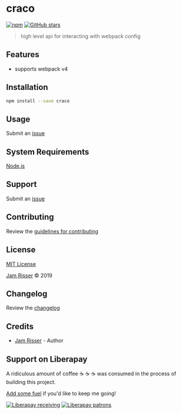 # craco

[![npm](https://img.shields.io/npm/v/craco.svg?style=flat-square)](https://www.npmjs.com/package/craco)
[![GitHub stars](https://img.shields.io/github/stars/codejamninja/craco.svg?style=social&label=Stars)](https://github.com/codejamninja/craco)

> high level api for interacting with webpack config

## Features

- supports webpack v4

## Installation

```sh
npm install --save craco
```

## Usage

Submit an [issue](https://github.com/codejamninja/craco/issues/new)

## System Requirements

[Node.js](https://nodejs.org)

## Support

Submit an [issue](https://github.com/codejamninja/craco/issues/new)

## Contributing

Review the [guidelines for contributing](https://github.com/codejamninja/craco/blob/master/CONTRIBUTING.md)

## License

[MIT License](https://github.com/codejamninja/craco/blob/master/LICENSE)

[Jam Risser](https://codejam.ninja) © 2019

## Changelog

Review the [changelog](https://github.com/codejamninja/craco/blob/master/CHANGELOG.md)

## Credits

- [Jam Risser](https://codejam.ninja) - Author

## Support on Liberapay

A ridiculous amount of coffee ☕ ☕ ☕ was consumed in the process of building this project.

[Add some fuel](https://liberapay.com/codejamninja/donate) if you'd like to keep me going!

[![Liberapay receiving](https://img.shields.io/liberapay/receives/codejamninja.svg?style=flat-square)](https://liberapay.com/codejamninja/donate)
[![Liberapay patrons](https://img.shields.io/liberapay/patrons/codejamninja.svg?style=flat-square)](https://liberapay.com/codejamninja/donate)
